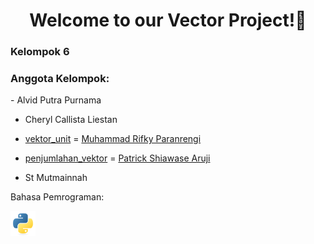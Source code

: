 <h1 align="center">Welcome to our Vector Project!👋</h1>

<h3 align="left">Kelompok 6</h3> 

<h3>Anggota Kelompok:</h3>
- Alvid Putra Purnama

- Cheryl Callista Liestan

- [vektor_unit](github.com/shiawasepat/linear-algebra-6/blob/main/vektorperator/vektor_unit.py) = [Muhammad Rifky Paranrengi](https://github.com/rifk7s)

- [penjumlahan_vektor](github.com/shiawasepat/linear-algebra-6/blob/main/vektorperator/penjumlahan_vektor.py)  = [Patrick Shiawase Aruji](https://github.com/shiawasepat)

- St Mutmainnah


 Bahasa Pemrograman:
<p align="left"><a href="https://www.python.org" target="_blank" rel="noreferrer"> <img src="https://raw.githubusercontent.com/devicons/devicon/master/icons/python/python-original.svg" alt="python" width="40" height="40"/> </a></p>
